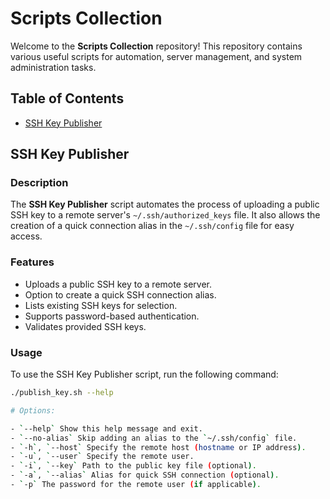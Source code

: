 # Scripts Collection

Welcome to the **Scripts Collection** repository! This repository contains various useful scripts for automation, server management, and system administration tasks.

## Table of Contents

- [SSH Key Publisher](#ssh-key-publisher)

## SSH Key Publisher

### Description
The **SSH Key Publisher** script automates the process of uploading a public SSH key to a remote server's `~/.ssh/authorized_keys` file. It also allows the creation of a quick connection alias in the `~/.ssh/config` file for easy access.

### Features
- Uploads a public SSH key to a remote server.
- Option to create a quick SSH connection alias.
- Lists existing SSH keys for selection.
- Supports password-based authentication.
- Validates provided SSH keys.

### Usage
To use the SSH Key Publisher script, run the following command:

```bash
./publish_key.sh --help

# Options:

- `--help` Show this help message and exit.
- `--no-alias` Skip adding an alias to the `~/.ssh/config` file.
- `-h`, `--host` Specify the remote host (hostname or IP address).
- `-u`, `--user` Specify the remote user.
- `-i`, `--key` Path to the public key file (optional).
- `-a`, `--alias` Alias for quick SSH connection (optional).
- `-p` The password for the remote user (if applicable).
```